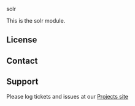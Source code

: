 solr

This is the solr module.

License
-------


Contact
-------


Support
-------

Please log tickets and issues at our [Projects site](http://projects.example.com)
